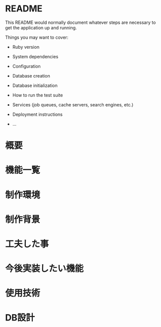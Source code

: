 # README

This README would normally document whatever steps are necessary to get the
application up and running.

Things you may want to cover:

* Ruby version

* System dependencies

* Configuration

* Database creation

* Database initialization

* How to run the test suite

* Services (job queues, cache servers, search engines, etc.)

* Deployment instructions

* ...

# 概要
# 機能一覧
# 制作環境
# 制作背景
# 工夫した事
# 今後実装したい機能
# 使用技術
# DB設計
